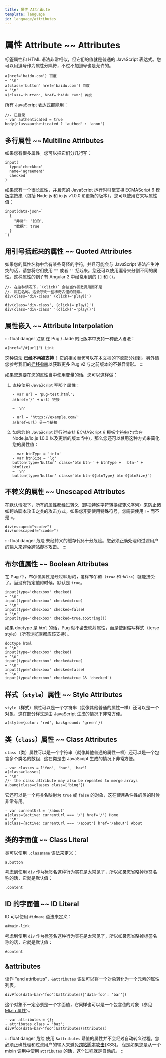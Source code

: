 ```yaml
---
title: 属性 Attribute
template: language
id: language/attributes
---
```


# 属性 Attribute ~~ Attributes

标签属性和 HTML 语法非常相似，但它们的值就是普通的 JavaScript 表达式。您可以用逗号作为属性分隔符，不过不加逗号也是允许的。

```pug-preview
a(href='baidu.com') 百度
= '\n'
a(class='button' href='baidu.com') 百度
= '\n'
a(class='button', href='baidu.com') 百度
```

所有 JavaScript 表达式都能用：

```pug-preview
//- 已登录
- var authenticated = true
body(class=authenticated ? 'authed' : 'anon')
```

## 多行属性 ~~ Multiline Attributes

如果您有很多属性，您可以把它们分几行写：

```pug-preview
input(
  type='checkbox'
  name='agreement'
  checked
)
```

如果您有一个很长属性，并且您的 JavaScript 运行时引擎支持 ECMAScript 6 [模板字符串][template strings]（包括 Node.js 和 io.js v1.0.0 和更新的版本），您可以使用它来写属性值：

```pug-preview (features=['templatestrings'])
input(data-json=`
  {
    "非常": "长的",
    "数据": true
  }
`)
```

## 用引号括起来的属性 ~~ Quoted Attributes

如果您的属性名称中含有某些奇怪的字符，并且可能会与 JavaScript 语法产生冲突的话，请您将它们使用 `""` 或者 `''` 括起来。您还可以使用逗号来分割不同的属性。这种属性的例子有 Angular 2 中经常用到的 `[]` 和 `()`。

```pug-preview
//- 在这种情况下，`(click)` 会被当作函数调用而不是
//- 属性名称，这会导致一些稀奇古怪的错误。
div(class='div-class' (click)='play()')
```

```pug-preview
div(class='div-class', (click)='play()')
div(class='div-class' '(click)'='play()')
```

## 属性嵌入 ~~ Attribute Interpolation

::: float danger 注意
在 Pug / Jade 的旧版本中支持一种嵌入语法：

```pug
a(href="/#{url}") Link
```

这种语法 **已经不再被支持！** 它的相关替代可以在本文档的下面部分找到。另外请您参考我们的[迁移指南][migration guide]以获取更多 Pug v2 与之前版本的不兼容情形。
:::

如果您想要在您的属性当中使用变量的话，您可以这样做：

1. 直接使用 JavaScript 写那个属性：

   ```pug-preview
   - var url = 'pug-test.html';
   a(href='/' + url) 链接

   = '\n'

   - url = 'https://example.com/'
   a(href=url) 另一个链接
   ```

2. 如果您的 JavaScript 运行时支持 ECMAScript 6 [模板字符串][template strings](包含在 Node.js/io.js 1.0.0 以及更新的版本当中)，那么您还可以使用这种方式来简化您的属性值：

   ```pug-preview (features=['templatestrings'])
   - var btnType = 'info'
   - var btnSize = 'lg'
   button(type='button' class='btn btn-' + btnType + ' btn-' + btnSize)
   = '\n'
   button(type='button' class=`btn btn-${btnType} btn-${btnSize}`)
   ```

## 不转义的属性 ~~ Unescaped Attributes

在默认情况下，所有的属性都经过转义（即把特殊字符转换成转义序列）来防止诸如跨站脚本攻击之类的攻击方式。如果您非要使用特殊符号，您需要使用 `!=` 而不是 `=`。

```pug-preview
div(escaped="<code>")
div(unescaped!="<code>")
```

::: float danger 危险
未经转义的缓存代码十分危险。您必须正确处理和过滤用户的输入来避免[跨站脚本攻击][cross-site scripting]。
:::

## 布尔值属性 ~~ Boolean Attributes

在 Pug 中，布尔值属性是经过映射的，这样布尔值（`true` 和 `false`）就能接受了。当没有指定值的时候，默认是 `true`。

```pug-preview
input(type='checkbox' checked)
= '\n'
input(type='checkbox' checked=true)
= '\n'
input(type='checkbox' checked=false)
= '\n'
input(type='checkbox' checked=true.toString())
```

如果 doctype 是 `html` 的话，Pug 就不会去映射属性，而是使用缩写样式（terse style）（所有浏览器都应该支持）。

```pug-preview
doctype html
= '\n'
input(type='checkbox' checked)
= '\n'
input(type='checkbox' checked=true)
= '\n'
input(type='checkbox' checked=false)
= '\n'
input(type='checkbox' checked=true && 'checked')
```

## 样式（`style`）属性 ~~ Style Attributes

`style`（样式）属性可以是一个字符串（就像其他普通的属性一样）还可以是一个对象，这在部分样式是由 JavaScript 生成的情况下非常方便。


```pug-preview
a(style={color: 'red', background: 'green'})
```

## 类（`class`）属性 ~~ Class Attributes

`class`（类）属性可以是一个字符串（就像其他普通的属性一样）还可以是一个包含多个类名的数组，这在类是由 JavaScript 生成的情况下非常方便。

```pug-preview
- var classes = ['foo', 'bar', 'baz']
a(class=classes)
= '\n'
//- the class attribute may also be repeated to merge arrays
a.bang(class=classes class=['bing'])
```

它还可以是一个将类名映射为 `true` 或 `false` 的对象，这在使用条件性的类的时候非常有用。

```pug-preview
- var currentUrl = '/about'
a(class={active: currentUrl === '/'} href='/') Home
= '\n'
a(class={active: currentUrl === '/about'} href='/about') About
```

## 类的字面值 ~~ Class Literal

类可以使用 `.classname` 语法来定义：

```pug-preview
a.button
```

考虑到使用 `div` 作为标签名这种行为实在是太常见了，所以如果您省略掉标签名称的话，它就是默认值：

```pug-preview
.content
```

## ID 的字面值 ~~ ID Literal

ID 可以使用 `#idname` 语法来定义：

```pug-preview
a#main-link
```

考虑到使用 `div` 作为标签名这种行为实在是太常见了，所以如果您省略掉标签名称的话，它就是默认值：

```pug-preview
#content
```

## &attributes

读作 "and attributes"，`&attributes` 语法可以将一个对象转化为一个元素的属性列表。

```pug-preview
div#foo(data-bar="foo")&attributes({'data-foo': 'bar'})
```

这个对象不一定必须是一个字面值，它同样也可以是一个包含值的对象（参见 [Mixin 属性][Mixin Attributes]）。

```pug-preview
- var attributes = {};
- attributes.class = 'baz';
div#foo(data-bar="foo")&attributes(attributes)
```

::: float danger 危险
使用 `&attributes` 赋值的属性并不会经过自动转义过程。您必须正确处理和过滤用户的输入来避免[跨站脚本攻击][cross-site scripting](XSS)。 但是如果您是从一个 mixin 调用中使用 `attributes` 的话，这个过程就是自动的。
:::

[template strings]: https://developer.mozilla.org/zh-CN/docs/Web/JavaScript/Reference/Template_strings
[mixin attributes]: mixins.html#mixin-attributes
[cross-site scripting]: https://en.wikipedia.org/wiki/Cross-site_scripting
[migration guide]: ../api/migration-v2.html
